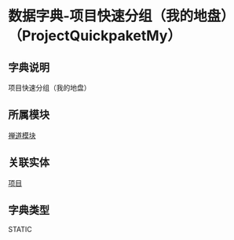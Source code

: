 # 数据字典-项目快速分组（我的地盘）（ProjectQuickpaketMy）
## 字典说明
项目快速分组（我的地盘）

## 所属模块
[禅道模块](../module/zentao)

## 关联实体
[项目](../module/zentao/Project)

## 字典类型
STATIC



